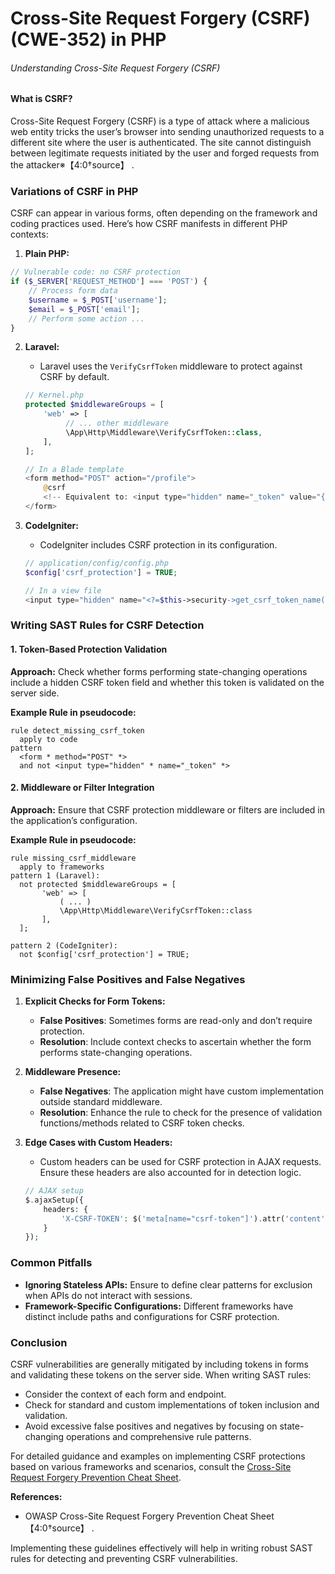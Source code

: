 # Cross-Site Request Forgery (CSRF) (CWE-352) in PHP

###### Understanding Cross-Site Request Forgery (CSRF)

#### What is CSRF?
Cross-Site Request Forgery (CSRF) is a type of attack where a malicious web entity tricks the user’s browser into sending unauthorized requests to a different site where the user is authenticated. The site cannot distinguish between legitimate requests initiated by the user and forged requests from the attacker※【4:0†source】  .

### Variations of CSRF in PHP

CSRF can appear in various forms, often depending on the framework and coding practices used. Here’s how CSRF manifests in different PHP contexts:

1. **Plain PHP:**
```php
// Vulnerable code: no CSRF protection
if ($_SERVER['REQUEST_METHOD'] === 'POST') {
    // Process form data
    $username = $_POST['username'];
    $email = $_POST['email'];
    // Perform some action ...
}
```
2. **Laravel:**
   - Laravel uses the `VerifyCsrfToken` middleware to protect against CSRF by default.
   ```php
   // Kernel.php
   protected $middlewareGroups = [
       'web' => [
            // ... other middleware
            \App\Http\Middleware\VerifyCsrfToken::class,
       ],
   ];
   
   // In a Blade template
   <form method="POST" action="/profile">
       @csrf 
       <!-- Equivalent to: <input type="hidden" name="_token" value="{{ csrf_token() }}"> -->
   </form>
   ```

3. **CodeIgniter:**
   - CodeIgniter includes CSRF protection in its configuration.
   ```php
   // application/config/config.php
   $config['csrf_protection'] = TRUE;

   // In a view file
   <input type="hidden" name="<?=$this->security->get_csrf_token_name();?>" value="<?=$this->security->get_csrf_hash();?>">
   ```

### Writing SAST Rules for CSRF Detection

#### 1. Token-Based Protection Validation
**Approach:** Check whether forms performing state-changing operations include a hidden CSRF token field and whether this token is validated on the server side.

**Example Rule in pseudocode:**
```regex
rule detect_missing_csrf_token
  apply to code
pattern
  <form * method="POST" *>
  and not <input type="hidden" * name="_token" *>
```

#### 2. Middleware or Filter Integration
**Approach:** Ensure that CSRF protection middleware or filters are included in the application’s configuration.

**Example Rule in pseudocode:**
```regex
rule missing_csrf_middleware
  apply to frameworks
pattern 1 (Laravel):
  not protected $middlewareGroups = [
       'web' => [
           ( ... )
           \App\Http\Middleware\VerifyCsrfToken::class
       ],
  ];

pattern 2 (CodeIgniter):
  not $config['csrf_protection'] = TRUE;
```

### Minimizing False Positives and False Negatives

1. **Explicit Checks for Form Tokens:**
   - **False Positives**: Sometimes forms are read-only and don’t require protection.
   - **Resolution**: Include context checks to ascertain whether the form performs state-changing operations.

2. **Middleware Presence:**
   - **False Negatives**: The application might have custom implementation outside standard middleware.
   - **Resolution**: Enhance the rule to check for the presence of validation functions/methods related to CSRF token checks.

3. **Edge Cases with Custom Headers:**
   - Custom headers can be used for CSRF protection in AJAX requests. Ensure these headers are also accounted for in detection logic.
   ```php
   // AJAX setup
   $.ajaxSetup({
       headers: {
           'X-CSRF-TOKEN': $('meta[name="csrf-token"]').attr('content')
       }
   });
   ```

### Common Pitfalls
- **Ignoring Stateless APIs:** Ensure to define clear patterns for exclusion when APIs do not interact with sessions.
- **Framework-Specific Configurations:** Different frameworks have distinct include paths and configurations for CSRF protection.

### Conclusion
CSRF vulnerabilities are generally mitigated by including tokens in forms and validating these tokens on the server side. When writing SAST rules:
- Consider the context of each form and endpoint.
- Check for standard and custom implementations of token inclusion and validation.
- Avoid excessive false positives and negatives by focusing on state-changing operations and comprehensive rule patterns.

For detailed guidance and examples on implementing CSRF protections based on various frameworks and scenarios, consult the [Cross-Site Request Forgery Prevention Cheat Sheet](https://owasp.org/www-project-cheat-sheets/Cross-Site_Request_Forgery_Prevention_Cheat_Sheet.html).

**References:**
- OWASP Cross-Site Request Forgery Prevention Cheat Sheet【4:0†source】             .

Implementing these guidelines effectively will help in writing robust SAST rules for detecting and preventing CSRF vulnerabilities.